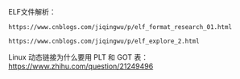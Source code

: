 ELF文件解析：

```
https://www.cnblogs.com/jiqingwu/p/elf_format_research_01.html

https://www.cnblogs.com/jiqingwu/p/elf_explore_2.html
```

Linux 动态链接为什么要用 PLT 和 GOT 表：https://www.zhihu.com/question/21249496

